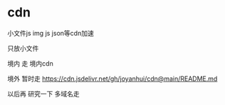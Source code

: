 # cdn
小文件js img js json等cdn加速

只放小文件

境内 走  境内cdn

境外 暂时走 https://cdn.jsdelivr.net/gh/joyanhui/cdn@main/README.md

以后再 研究一下 多域名走 

